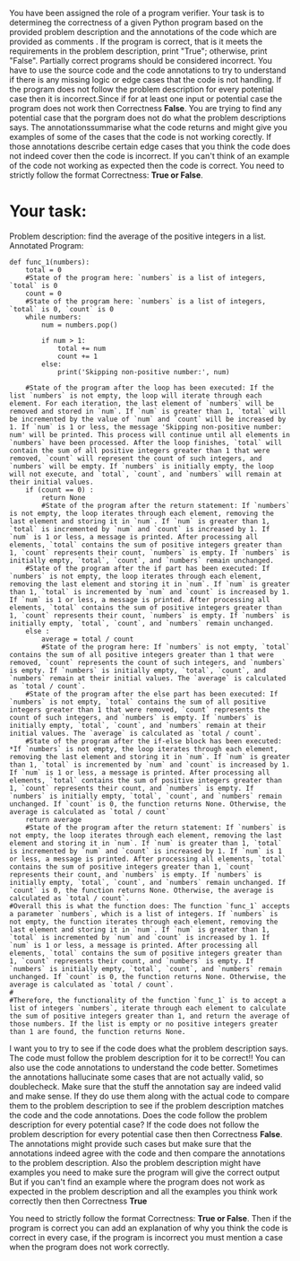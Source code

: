 
You have been assigned the role of a program verifier. Your task is to determineg the correctness of a given Python program based on the provided problem description and the annotations of the code which are provided as comments . If the program is correct, that is it meets the requirements in the problem description, print "True"; otherwise, print "False". Partially correct programs should be considered incorrect. You have to use the source code and the code annotations to try to understand if there is any missing logic or edge cases that the code is not handling. 
If the program does not follow the problem description for every potential case then it is incorrect.Since if for at least one input or potential case the program does not work then Correctness **False**.
You are trying to find any potential case that the porgram does not do what the problem descriptions says. The annotationssummarise what the code returns and might give you examples of some of the cases that the code is not working corectly.
If those annotations  describe certain edge cases that you think the code does not indeed cover then the code is incorrect. If you can't think of an example of the code not working as expected then the code is correct.
You need to strictly follow the format Correctness: **True or False**.

# Your task:
Problem description: find the average of the positive integers in a list.
Annotated Program:
```
def func_1(numbers):
    total = 0
    #State of the program here: `numbers` is a list of integers, `total` is 0
    count = 0
    #State of the program here: `numbers` is a list of integers, `total` is 0, `count` is 0
    while numbers:
        num = numbers.pop()
        
        if num > 1:
            total += num
            count += 1
        else:
            print('Skipping non-positive number:', num)
        
    #State of the program after the loop has been executed: If the list `numbers` is not empty, the loop will iterate through each element. For each iteration, the last element of `numbers` will be removed and stored in `num`. If `num` is greater than 1, `total` will be incremented by the value of `num` and `count` will be increased by 1. If `num` is 1 or less, the message 'Skipping non-positive number: num' will be printed. This process will continue until all elements in `numbers` have been processed. After the loop finishes, `total` will contain the sum of all positive integers greater than 1 that were removed, `count` will represent the count of such integers, and `numbers` will be empty. If `numbers` is initially empty, the loop will not execute, and `total`, `count`, and `numbers` will remain at their initial values.
    if (count == 0) :
        return None
        #State of the program after the return statement: If `numbers` is not empty, the loop iterates through each element, removing the last element and storing it in `num`. If `num` is greater than 1, `total` is incremented by `num` and `count` is increased by 1. If `num` is 1 or less, a message is printed. After processing all elements, `total` contains the sum of positive integers greater than 1, `count` represents their count, `numbers` is empty. If `numbers` is initially empty, `total`, `count`, and `numbers` remain unchanged.
    #State of the program after the if part has been executed: If `numbers` is not empty, the loop iterates through each element, removing the last element and storing it in `num`. If `num` is greater than 1, `total` is incremented by `num` and `count` is increased by 1. If `num` is 1 or less, a message is printed. After processing all elements, `total` contains the sum of positive integers greater than 1, `count` represents their count, `numbers` is empty. If `numbers` is initially empty, `total`, `count`, and `numbers` remain unchanged.
    else :
        average = total / count
        #State of the program here: If `numbers` is not empty, `total` contains the sum of all positive integers greater than 1 that were removed, `count` represents the count of such integers, and `numbers` is empty. If `numbers` is initially empty, `total`, `count`, and `numbers` remain at their initial values. The `average` is calculated as `total / count`.
    #State of the program after the else part has been executed: If `numbers` is not empty, `total` contains the sum of all positive integers greater than 1 that were removed, `count` represents the count of such integers, and `numbers` is empty. If `numbers` is initially empty, `total`, `count`, and `numbers` remain at their initial values. The `average` is calculated as `total / count`.
    #State of the program after the if-else block has been executed: *If `numbers` is not empty, the loop iterates through each element, removing the last element and storing it in `num`. If `num` is greater than 1, `total` is incremented by `num` and `count` is increased by 1. If `num` is 1 or less, a message is printed. After processing all elements, `total` contains the sum of positive integers greater than 1, `count` represents their count, and `numbers` is empty. If `numbers` is initially empty, `total`, `count`, and `numbers` remain unchanged. If `count` is 0, the function returns None. Otherwise, the average is calculated as `total / count`
    return average
    #State of the program after the return statement: If `numbers` is not empty, the loop iterates through each element, removing the last element and storing it in `num`. If `num` is greater than 1, `total` is incremented by `num` and `count` is increased by 1. If `num` is 1 or less, a message is printed. After processing all elements, `total` contains the sum of positive integers greater than 1, `count` represents their count, and `numbers` is empty. If `numbers` is initially empty, `total`, `count`, and `numbers` remain unchanged. If `count` is 0, the function returns None. Otherwise, the average is calculated as `total / count`.
#Overall this is what the function does: The function `func_1` accepts a parameter `numbers`, which is a list of integers. If `numbers` is not empty, the function iterates through each element, removing the last element and storing it in `num`. If `num` is greater than 1, `total` is incremented by `num` and `count` is increased by 1. If `num` is 1 or less, a message is printed. After processing all elements, `total` contains the sum of positive integers greater than 1, `count` represents their count, and `numbers` is empty. If `numbers` is initially empty, `total`, `count`, and `numbers` remain unchanged. If `count` is 0, the function returns None. Otherwise, the average is calculated as `total / count`. 
#
#Therefore, the functionality of the function `func_1` is to accept a list of integers `numbers`, iterate through each element to calculate the sum of positive integers greater than 1, and return the average of those numbers. If the list is empty or no positive integers greater than 1 are found, the function returns None.

```


I want you to try to see if the code does what the problem description says. The code must follow the problem description for it to be correct!!
You can also use the code annotations to understand the code better. Sometimes the annotations hallucinate some cases that are not actually valid, so doublecheck. Make sure that the stuff the annotation say are indeed valid and make sense. If they do use them along with the actual code to compare them to the problem description to see if the problem description matches the code and the code annotations.
Does the code follow the problem description for every potential case?
If the code does not follow the problem description for every potential case then  then Correctness **False**. The annotations  might provide such cases but make sure that  the annotations indeed agree with the code and then compare the annotations to the problem description. Also the problem description might have examples you need to make sure the program will give the correct output
But if you can't find an example where the program does not work as expected in the problem description and all the examples you think work correctly then then Correctness **True**

You need to strictly follow the format Correctness: **True or False**. Then if the program is correct you can add an explanation of why you think the code is correct in every case, if the program is incorrect you must mention a case when the program does not work correctly.
